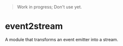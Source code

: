 > Work in progress; Don't use yet.

# event2stream
A module that transforms an event emitter into a stream.
